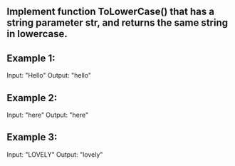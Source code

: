 ## Implement function ToLowerCase() that has a string parameter str, and returns the same string in lowercase.

 

## Example 1:

Input: "Hello"
Output: "hello"

## Example 2:

Input: "here"
Output: "here"

## Example 3:

Input: "LOVELY"
Output: "lovely"